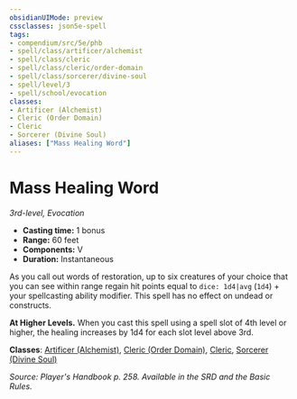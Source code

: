 ```yaml
---
obsidianUIMode: preview
cssclasses: json5e-spell
tags:
- compendium/src/5e/phb
- spell/class/artificer/alchemist
- spell/class/cleric
- spell/class/cleric/order-domain
- spell/class/sorcerer/divine-soul
- spell/level/3
- spell/school/evocation
classes:
- Artificer (Alchemist)
- Cleric (Order Domain)
- Cleric
- Sorcerer (Divine Soul)
aliases: ["Mass Healing Word"]
---
```

# Mass Healing Word
*3rd-level, Evocation*  

- **Casting time:** 1 bonus
- **Range:** 60 feet
- **Components:** V
- **Duration:** Instantaneous

As you call out words of restoration, up to six creatures of your choice that you can see within range regain hit points equal to `dice: 1d4|avg` (`1d4`) + your spellcasting ability modifier. This spell has no effect on undead or constructs.

**At Higher Levels.** When you cast this spell using a spell slot of 4th level or higher, the healing increases by 1d4 for each slot level above 3rd.

**Classes**: [Artificer (Alchemist)](4-Resources/Compendium/classes/artificer-alchemist-tce.md), [Cleric (Order Domain)](4-Resources/Compendium/classes/cleric-order-domain-tce.md), [Cleric](4-Resources/Compendium/classes/cleric.md), [Sorcerer (Divine Soul)](4-Resources/Compendium/classes/sorcerer-divine-soul-xge.md)

*Source: Player's Handbook p. 258. Available in the SRD and the Basic Rules.*
